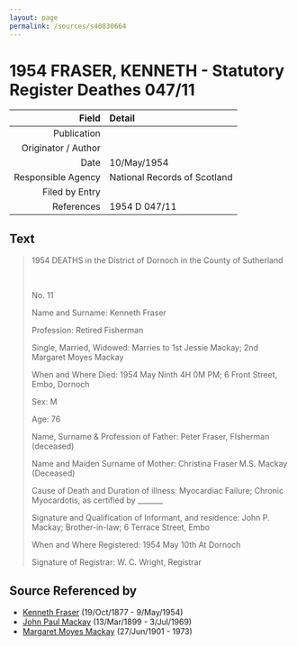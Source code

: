 ```yaml
---
layout: page
permalink: /sources/s40830664
---
```


# 1954 FRASER, KENNETH - Statutory Register Deathes 047/11

Field | Detail
---:|:---
Publication | 
Originator / Author | 
Date | 10/May/1954
Responsible Agency | National Records of Scotland
Filed by Entry | 
References | 1954 D 047/11

## Text

> 1954 DEATHS in the District of Dornoch in the County of Sutherland
>
> <br/>
>
> No. 11
>
> Name and Surname: Kenneth Fraser
>
> Profession: Retired Fisherman
>
> Single, Married, Widowed: Marries to 1st Jessie Mackay; 2nd Margaret Moyes Mackay
>
> When and Where Died: 1954 May Ninth 4H 0M PM; 6 Front Street, Embo, Dornoch
>
> Sex: M
>
> Age: 76
>
> Name, Surname & Profession of Father: Peter Fraser, FIsherman (deceased)
>
> Name and Maiden Surname of Mother: Christina Fraser M.S. Mackay (Deceased)
>
> Cause of Death and Duration of illness: Myocardiac Failure; Chronic Myocardotis, as certified by _______
>
> Signature and Qualification of Informant, and residence: John P. Mackay; Brother-in-law; 6 Terrace Street, Embo
>
> When and Where Registered: 1954 May 10th At Dornoch
>
> Signature of Registrar: W. C. Wright, Registrar
>

## Source Referenced by

* [Kenneth Fraser](../people/@91376191@-kenneth-fraser-b1877-10-19-d1954-5-9.md) (19/Oct/1877 - 9/May/1954)
* [John Paul Mackay](../people/@57646474@-john-paul-mackay-b1899-3-13-d1969-7-3.md) (13/Mar/1899 - 3/Jul/1969)
* [Margaret Moyes Mackay](../people/@178005@-margaret-moyes-mackay-b1901-6-27-d1973.md) (27/Jun/1901 - 1973)
